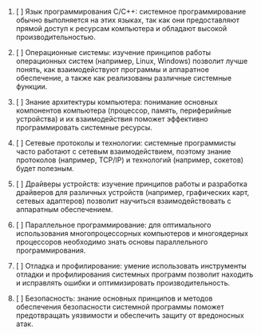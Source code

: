 

1. [ ] Язык программирования C/C++: системное программирование обычно выполняется на этих языках, так как они предоставляют прямой доступ к ресурсам компьютера и обладают высокой производительностью.

3. [ ] Операционные системы: изучение принципов работы операционных систем (например, Linux, Windows) позволит лучше понять, как взаимодействуют программы и аппаратное обеспечение, а также как реализованы различные системные функции.

3. [ ] Знание архитектуры компьютера: понимание основных компонентов компьютера (процессор, память, периферийные устройства) и их взаимодействия поможет эффективно программировать системные ресурсы.
 
4. [ ] Сетевые протоколы и технологии: системные программисты часто работают с сетевым взаимодействием, поэтому знание протоколов (например, TCP/IP) и технологий (например, сокетов) будет полезным.
 
5. [ ] Драйверы устройств: изучение принципов работы и разработка драйверов для различных устройств (например, графических карт, сетевых адаптеров) позволит научиться взаимодействовать с аппаратным обеспечением.

6. [ ] Параллельное программирование: для оптимального использования многопроцессорных компьютеров и многоядерных процессоров необходимо знать основы параллельного программирования.

7. [ ] Отладка и профилирование: умение использовать инструменты отладки и профилирования системных программ позволит находить и исправлять ошибки и оптимизировать производительность.
 
8. [ ] Безопасность: знание основных принципов и методов обеспечения безопасности системной программы поможет предотвращать уязвимости и обеспечить защиту от вредоносных атак.
